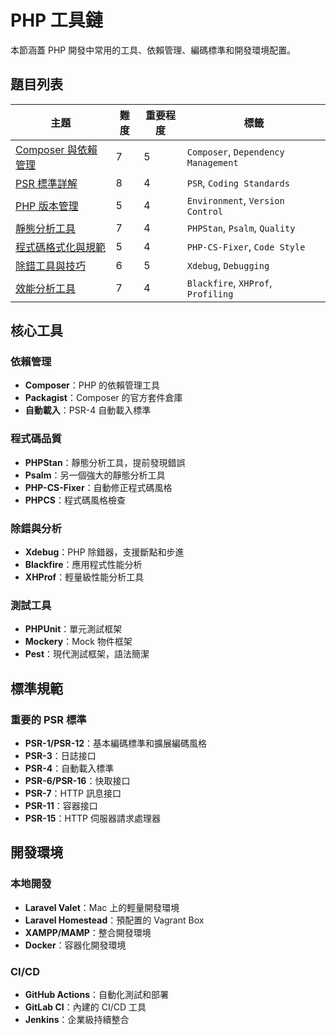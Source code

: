 # PHP 工具鏈

本節涵蓋 PHP 開發中常用的工具、依賴管理、編碼標準和開發環境配置。

## 題目列表

| 主題 | 難度 | 重要程度 | 標籤 |
|------|------|----------|------|
| [Composer 與依賴管理](./what_is_composer_and_its_purpose.md) | 7 | 5 | `Composer`, `Dependency Management` |
| [PSR 標準詳解](./what_is_psr_and_common_standards.md) | 8 | 4 | `PSR`, `Coding Standards` |
| [PHP 版本管理](./php_version_management.md) | 5 | 4 | `Environment`, `Version Control` |
| [靜態分析工具](./static_analysis_tools.md) | 7 | 4 | `PHPStan`, `Psalm`, `Quality` |
| [程式碼格式化與規範](./code_formatting_and_standards.md) | 5 | 4 | `PHP-CS-Fixer`, `Code Style` |
| [除錯工具與技巧](./debugging_tools_and_techniques.md) | 6 | 5 | `Xdebug`, `Debugging` |
| [效能分析工具](./performance_profiling_tools.md) | 7 | 4 | `Blackfire`, `XHProf`, `Profiling` |

## 核心工具

### 依賴管理
- **Composer**：PHP 的依賴管理工具
- **Packagist**：Composer 的官方套件倉庫
- **自動載入**：PSR-4 自動載入標準

### 程式碼品質
- **PHPStan**：靜態分析工具，提前發現錯誤
- **Psalm**：另一個強大的靜態分析工具
- **PHP-CS-Fixer**：自動修正程式碼風格
- **PHPCS**：程式碼風格檢查

### 除錯與分析
- **Xdebug**：PHP 除錯器，支援斷點和步進
- **Blackfire**：應用程式性能分析
- **XHProf**：輕量級性能分析工具

### 測試工具
- **PHPUnit**：單元測試框架
- **Mockery**：Mock 物件框架
- **Pest**：現代測試框架，語法簡潔

## 標準規範

### 重要的 PSR 標準
- **PSR-1/PSR-12**：基本編碼標準和擴展編碼風格
- **PSR-3**：日誌接口
- **PSR-4**：自動載入標準
- **PSR-6/PSR-16**：快取接口
- **PSR-7**：HTTP 訊息接口
- **PSR-11**：容器接口
- **PSR-15**：HTTP 伺服器請求處理器

## 開發環境

### 本地開發
- **Laravel Valet**：Mac 上的輕量開發環境
- **Laravel Homestead**：預配置的 Vagrant Box
- **XAMPP/MAMP**：整合開發環境
- **Docker**：容器化開發環境

### CI/CD
- **GitHub Actions**：自動化測試和部署
- **GitLab CI**：內建的 CI/CD 工具
- **Jenkins**：企業級持續整合
